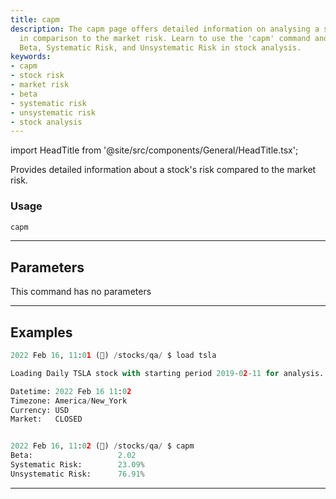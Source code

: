 ```yaml
---
title: capm
description: The capm page offers detailed information on analysing a stock's risk
  in comparison to the market risk. Learn to use the 'capm' command and understand
  Beta, Systematic Risk, and Unsystematic Risk in stock analysis.
keywords:
- capm
- stock risk
- market risk
- beta
- systematic risk
- unsystematic risk
- stock analysis
---
```


import HeadTitle from '@site/src/components/General/HeadTitle.tsx';

<HeadTitle title="capm - Qa - Stocks - Reference | OpenBB Terminal Docs" />

Provides detailed information about a stock's risk compared to the market risk.

### Usage

```python
capm
```

---

## Parameters

This command has no parameters



---

## Examples

```python
2022 Feb 16, 11:01 (🦋) /stocks/qa/ $ load tsla

Loading Daily TSLA stock with starting period 2019-02-11 for analysis.

Datetime: 2022 Feb 16 11:02
Timezone: America/New_York
Currency: USD
Market:   CLOSED


2022 Feb 16, 11:02 (🦋) /stocks/qa/ $ capm
Beta:                   2.02
Systematic Risk:        23.09%
Unsystematic Risk:      76.91%
```
---
